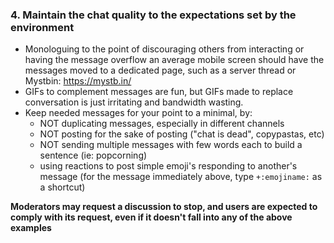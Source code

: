 ### 4. Maintain the chat quality to the expectations set by the environment

- Monologuing to the point of discouraging others from interacting or having the message overflow an average mobile screen should have the messages moved to a dedicated page, such as a server thread or Mystbin: https://mystb.in/
- GIFs to complement messages are fun, but GIFs made to replace conversation is just irritating and bandwidth wasting.
- Keep needed messages for your point to a minimal, by:
   - NOT duplicating messages, especially in different channels
   - NOT posting for the sake of posting ("chat is dead", copypastas, etc)
   - NOT sending multiple messages with few words each to build a sentence (ie: popcorning)
   - using reactions to post simple emoji's responding to another's message (for the message immediately above, type `+:emojiname:` as a shortcut)

**Moderators may request a discussion to stop, and users are expected to comply with its request, even if it doesn't fall into any of the above examples**
